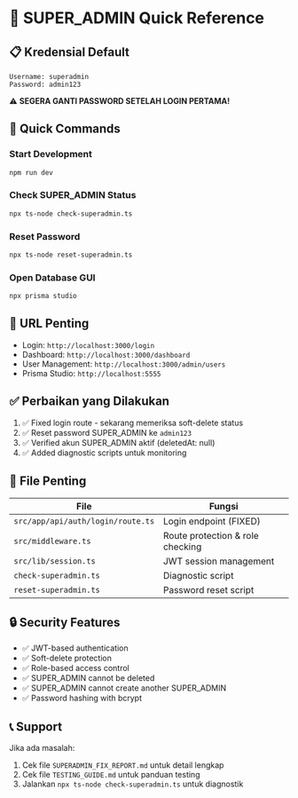 # 🔐 SUPER_ADMIN Quick Reference

## 📋 Kredensial Default

```
Username: superadmin
Password: admin123
```

⚠️ **SEGERA GANTI PASSWORD SETELAH LOGIN PERTAMA!**

## 🚀 Quick Commands

### Start Development
```bash
npm run dev
```

### Check SUPER_ADMIN Status
```bash
npx ts-node check-superadmin.ts
```

### Reset Password
```bash
npx ts-node reset-superadmin.ts
```

### Open Database GUI
```bash
npx prisma studio
```

## 🎯 URL Penting

- Login: `http://localhost:3000/login`
- Dashboard: `http://localhost:3000/dashboard`
- User Management: `http://localhost:3000/admin/users`
- Prisma Studio: `http://localhost:5555`

## ✅ Perbaikan yang Dilakukan

1. ✅ Fixed login route - sekarang memeriksa soft-delete status
2. ✅ Reset password SUPER_ADMIN ke `admin123`
3. ✅ Verified akun SUPER_ADMIN aktif (deletedAt: null)
4. ✅ Added diagnostic scripts untuk monitoring

## 📝 File Penting

| File | Fungsi |
|------|--------|
| `src/app/api/auth/login/route.ts` | Login endpoint (FIXED) |
| `src/middleware.ts` | Route protection & role checking |
| `src/lib/session.ts` | JWT session management |
| `check-superadmin.ts` | Diagnostic script |
| `reset-superadmin.ts` | Password reset script |

## 🔒 Security Features

- ✅ JWT-based authentication
- ✅ Soft-delete protection
- ✅ Role-based access control
- ✅ SUPER_ADMIN cannot be deleted
- ✅ SUPER_ADMIN cannot create another SUPER_ADMIN
- ✅ Password hashing with bcrypt

## 📞 Support

Jika ada masalah:
1. Cek file `SUPERADMIN_FIX_REPORT.md` untuk detail lengkap
2. Cek file `TESTING_GUIDE.md` untuk panduan testing
3. Jalankan `npx ts-node check-superadmin.ts` untuk diagnostik
